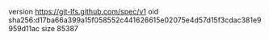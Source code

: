 version https://git-lfs.github.com/spec/v1
oid sha256:d17ba66a399a15f058552c441626615e02075e4d57d15f3cdac381e9959d11ac
size 85387
